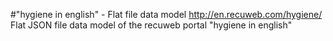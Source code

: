 #"hygiene in english" - Flat file data model
http://en.recuweb.com/hygiene/
Flat JSON file data model of the recuweb portal "hygiene in english"
